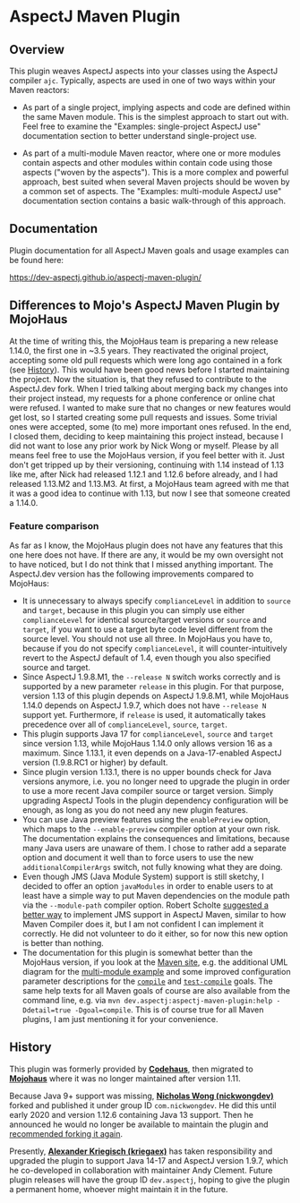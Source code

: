 # AspectJ Maven Plugin

## Overview 

This plugin weaves AspectJ aspects into your classes using the AspectJ compiler `ajc`.
Typically, aspects are used in one of two ways within your Maven reactors:

  * As part of a single project, implying aspects and code are defined within the same Maven module. This is the
    simplest approach to start out with. Feel free to examine the "Examples: single-project AspectJ use" documentation
    section to better understand single-project use.

  * As part of a multi-module Maven reactor, where one or more modules contain aspects and other modules within contain
    code using those aspects ("woven by the aspects"). This is a more complex and powerful approach, best suited when
    several Maven projects should be woven by a common set of aspects. The "Examples: multi-module AspectJ use"
    documentation section contains a basic walk-through of this approach.

## Documentation

Plugin documentation for all AspectJ Maven goals and usage examples can be found here:

https://dev-aspectj.github.io/aspectj-maven-plugin/

## Differences to Mojo's AspectJ Maven Plugin by MojoHaus

At the time of writing this, the MojoHaus team is preparing a new release 1.14.0, the first one in ~3.5 years. They
reactivated the original project, accepting some old pull requests which were long ago contained in a fork (see
[History](#history)). This would have been good news before I started maintaining the project. Now the situation is,
that they refused to contribute to the AspectJ.dev fork. When I tried talking about merging back my changes into their
project instead, my requests for a phone conference or online chat were refused. I wanted to make sure that no changes
or new features would get lost, so I started creating some pull requests and issues. Some trivial ones were accepted,
some (to me) more important ones refused. In the end, I closed them, deciding to keep maintaining this project instead,
because I did not want to lose any prior work by Nick Wong or myself. Please by all means feel free to use the MojoHaus
version, if you feel better with it. Just don't get tripped up by their versioning, continuing with 1.14 instead of 1.13
like me, after Nick had released 1.12.1 and 1.12.6 before already, and I had released 1.13.M2 and 1.13.M3. At first, a
MojoHaus team agreed with me that it was a good idea to continue with 1.13, but now I see that someone created a 1.14.0.

### Feature comparison

As far as I know, the MojoHaus plugin does not have any features that this one here does not have. If there are any, it
would be my own oversight not to have noticed, but I do not think that I missed anything important. The AspectJ.dev
version has the following improvements compared to MojoHaus:

  * It is unnecessary to always specify `complianceLevel` in addition to `source` and `target`, because in this plugin
    you can simply use either `complianceLevel` for identical source/target versions or `source` and `target`, if you
    want to use a target byte code level different from the source level. You should not use all three. In MojoHaus you
    have to, because if you do not specify `complianceLevel`, it will counter-intuitively revert to the AspectJ default
    of 1.4, even though you also specified source and target.
  * Since AspectJ 1.9.8.M1, the `--release N` switch works correctly and is supported by a new parameter `release` in
    this plugin. For that purpose, version 1.13 of this plugin depends on AspectJ 1.9.8.M1, while MojoHaus 1.14.0
    depends on AspectJ 1.9.7, which does not have `--release N` support yet. Furthermore, if `release` is used, it
    automatically takes precedence over all of `complianceLevel`, `source`, `target`.
  * This plugin supports Java 17 for `complianceLevel`, `source` and `target` since version 1.13, while MojoHaus 1.14.0
    only allows version 16 as a maximum. Since 1.13.1, it even depends on a Java-17-enabled AspectJ version (1.9.8.RC1
    or higher) by default.
  * Since plugin version 1.13.1, there is no upper bounds check for Java versions anymore, i.e. you no longer need to
    upgrade the plugin in order to use a more recent Java compiler source or target version. Simply upgrading AspectJ
    Tools in the plugin dependency configuration will be enough, as long as you do not need any new plugin features. 
  * You can use Java preview features using the `enablePreview` option, which maps to the `--enable-preview` compiler
    option at your own risk. The documentation explains the consequences and limitations, because many Java users are
    unaware of them. I chose to rather add a separate option and document it well than to force users to use the new
    `additionalCompilerArgs` switch, not fully knowing what they are doing.
  * Even though JMS (Java Module System) support is still sketchy, I decided to offer an option `javaModules` in order
    to enable users to at least have a simple way to put Maven dependencies on the module path via the `--module-path`
    compiler option. Robert Scholte [suggested a better way](https://github.com/mojohaus/aspectj-maven-plugin/pull/100#discussion_r646632402)
    to implement JMS support in AspectJ Maven, similar to how Maven Compiler does it, but I am not confident I can
    implement it correctly. He did not volunteer to do it either, so for now this new option is better than nothing.
  * The documentation for this plugin is somewhat better than the MojoHaus version, if you look at the
    [Maven site](https://dev-aspectj.github.io/aspectj-maven-plugin/), e.g. the additional UML diagram for the
    [multi-module example](https://dev-aspectj.github.io/aspectj-maven-plugin/multimodule/multimodule_strategy.html)
    and some improved configuration parameter descriptions for the
    [`compile`](https://dev-aspectj.github.io/aspectj-maven-plugin/compile-mojo.html) and
    [`test-compile`](https://dev-aspectj.github.io/aspectj-maven-plugin/test-compile-mojo.html) goals. The same
    help texts for all Maven goals of course are also available from the command line, e.g. via
    `mvn dev.aspectj:aspectj-maven-plugin:help -Ddetail=true -Dgoal=compile`. This is of course true for all Maven
    plugins, I am just mentioning it for your convenience.

## History

This plugin was formerly provided by [**Codehaus**](https://www.infoworld.com/article/2892227/codehaus-the-once-great-house-of-code-has-fallen.html),
then migrated to [**Mojohaus**](https://www.mojohaus.org/) where it was no longer maintained after version 1.11.

Because Java 9+ support was missing, [**Nicholas Wong (nickwongdev)**](https://github.com/nickwongdev) forked and
published it under group ID `com.nickwongdev`. He did this until early 2020 and version 1.12.6 containing Java 13
support. Then he announced he would no longer be available to maintain the plugin and
[recommended forking it again](https://github.com/mojohaus/aspectj-maven-plugin/pull/45#issuecomment-803142741).

Presently, [**Alexander Kriegisch (kriegaex)**](https://github.com/kriegaex) has taken responsibility and upgraded the
plugin to support Java 14-17 and AspectJ version 1.9.7, which he co-developed in collaboration with maintainer Andy
Clement. Future plugin releases will have the group ID `dev.aspectj`, hoping to give the plugin a permanent home,
whoever might maintain it in the future.
